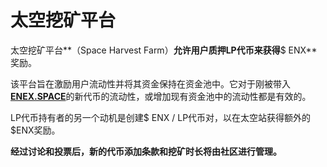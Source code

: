 # 太空挖矿平台

太空挖矿平台**（Space Harvest Farm）**允许用户质押LP代币来获得**$ ENX**奖励。

该平台旨在激励用户流动性并将其资金保持在资金池中。它对于刚被带入[**ENEX.SPACE**](https://enex.space/)的新代币的流动性，或增加现有资金池中的流动性都是有效的。

LP代币持有者的另一个动机是创建$ ENX / LP代币对，以在太空站获得额外的 $ENX奖励。

**经过讨论和投票后，新的代币添加条款和挖矿时长将由社区进行管理。**

